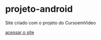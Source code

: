 # projeto-android

Site criado com o projeto do CursoemVideo

<a href="https://dxv111.github.io/projeto-android">acessar o site</a>

